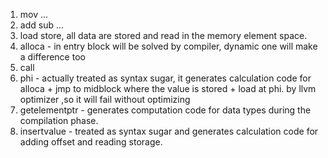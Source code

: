 1. mov ...
2. add sub ...
3. load store, all data are stored and read in the memory element space.
4. alloca - in entry block will be solved by compiler, dynamic one will make a difference too
5. call 
6. phi - actually treated as syntax sugar, it generates calculation code for alloca + jmp to midblock where the value is stored + load at phi.   by llvm optimizer ,so it will fail  without optimizing 
7. getelementptr - generates computation code for data types during the compilation phase.
8. insertvalue - treated as syntax sugar and generates calculation code for adding offset and reading storage. 
